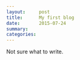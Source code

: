 ```yaml
---
layout:     post
title:      My first blog
date:       2015-07-24
summary:    
categories: 
---
```


Not sure what to write.
